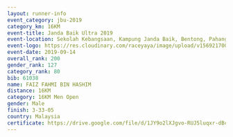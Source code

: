 ```yaml
---
layout: runner-info 
event_category: jbu-2019 
category_km: 16KM 
event-title: Janda Baik Ultra 2019 
event-location: Sekolah Kebangsaan, Kampung Janda Baik, Bentong, Pahang, Malaysia 
event-logo: https://res.cloudinary.com/raceyaya/image/upload/v1569217009/logo/janda-baik_vch1pc.jpg 
event-date: 2019-09-14
overall_rank: 200
gender_rank: 127
category_rank: 80
bib: 61038
name: FAIZ FAHMI BIN HASHIM
distance: 16KM
category: 16KM Men Open
gender: Male
finish: 3-33-05
country: Malaysia
certificate: https://drive.google.com/file/d/1JY9o2lXJgvo-RUJ5luqxr-dBc157U6TF/view?usp=sharing
---
```

